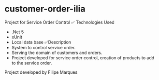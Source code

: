 # customer-order-ilia
Project for Service Order Control
✅ Technologies Used
  - .Net 5
  -  xUnit
  -  Local data base
✅Description
  - System to control service order.
  - Serving the domain of customers and orders.
  - Project developed for service order control, creation of products to add to the service order.

Project developed by Filipe Marques
